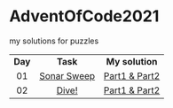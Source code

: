 # AdventOfCode2021
my solutions for puzzles<br>

<table>
   <tr align="center" vlign="middle">
      <td><B>Day</B></td>
      <td><B>Task</td>
      <td><B>My solution</td>  
   </tr>
   <tr align="center" vlign="middle">
      <td>01</td>
      <td><a href="https://adventofcode.com/2021/day/1">Sonar Sweep</td>
      <td><a href="https://github.com/Pawel-Iskra/AdventOfCode2021/blob/master/src/main/java/day01/SonarSweep.java">Part1 & Part2</a></td> 
   </tr>
    <tr align="center" vlign="middle">
      <td>02</td>
      <td><a href="https://adventofcode.com/2021/day/2">Dive!</td>
      <td><a href="https://github.com/Pawel-Iskra/AdventOfCode2021/blob/master/src/main/java/day02/Dive.java">Part1 & Part2</a></td> 
   </tr>
  </table>
